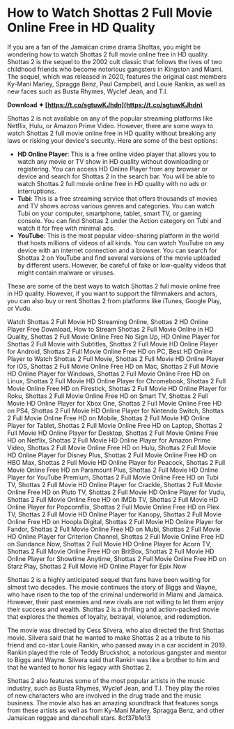 # How to Watch Shottas 2 Full Movie Online Free in HD Quality
 
If you are a fan of the Jamaican crime drama Shottas, you might be wondering how to watch Shottas 2 full movie online free in HD quality. Shottas 2 is the sequel to the 2002 cult classic that follows the lives of two childhood friends who become notorious gangsters in Kingston and Miami. The sequel, which was released in 2020, features the original cast members Ky-Mani Marley, Spragga Benz, Paul Campbell, and Louie Rankin, as well as new faces such as Busta Rhymes, Wyclef Jean, and T.I.
 
**Download ✦ [https://t.co/sgtuwKJhdn](https://t.co/sgtuwKJhdn)**


 
Shottas 2 is not available on any of the popular streaming platforms like Netflix, Hulu, or Amazon Prime Video. However, there are some ways to watch Shottas 2 full movie online free in HD quality without breaking any laws or risking your device's security. Here are some of the best options:
 
- **HD Online Player**: This is a free online video player that allows you to watch any movie or TV show in HD quality without downloading or registering. You can access HD Online Player from any browser or device and search for Shottas 2 in the search bar. You will be able to watch Shottas 2 full movie online free in HD quality with no ads or interruptions.
- **Tubi**: This is a free streaming service that offers thousands of movies and TV shows across various genres and categories. You can watch Tubi on your computer, smartphone, tablet, smart TV, or gaming console. You can find Shottas 2 under the Action category on Tubi and watch it for free with minimal ads.
- **YouTube**: This is the most popular video-sharing platform in the world that hosts millions of videos of all kinds. You can watch YouTube on any device with an internet connection and a browser. You can search for Shottas 2 on YouTube and find several versions of the movie uploaded by different users. However, be careful of fake or low-quality videos that might contain malware or viruses.

These are some of the best ways to watch Shottas 2 full movie online free in HD quality. However, if you want to support the filmmakers and actors, you can also buy or rent Shottas 2 from platforms like iTunes, Google Play, or Vudu.
 
Watch Shottas 2 Full Movie HD Streaming Online,  Shottas 2 HD Online Player Free Download,  How to Stream Shottas 2 Full Movie Online in HD Quality,  Shottas 2 Full Movie Online Free No Sign Up,  HD Online Player for Shottas 2 Full Movie with Subtitles,  Shottas 2 Full Movie HD Online Player for Android,  Shottas 2 Full Movie Online Free HD on PC,  Best HD Online Player to Watch Shottas 2 Full Movie,  Shottas 2 Full Movie HD Online Player for iOS,  Shottas 2 Full Movie Online Free HD on Mac,  Shottas 2 Full Movie HD Online Player for Windows,  Shottas 2 Full Movie Online Free HD on Linux,  Shottas 2 Full Movie HD Online Player for Chromebook,  Shottas 2 Full Movie Online Free HD on Firestick,  Shottas 2 Full Movie HD Online Player for Roku,  Shottas 2 Full Movie Online Free HD on Smart TV,  Shottas 2 Full Movie HD Online Player for Xbox One,  Shottas 2 Full Movie Online Free HD on PS4,  Shottas 2 Full Movie HD Online Player for Nintendo Switch,  Shottas 2 Full Movie Online Free HD on Mobile,  Shottas 2 Full Movie HD Online Player for Tablet,  Shottas 2 Full Movie Online Free HD on Laptop,  Shottas 2 Full Movie HD Online Player for Desktop,  Shottas 2 Full Movie Online Free HD on Netflix,  Shottas 2 Full Movie HD Online Player for Amazon Prime Video,  Shottas 2 Full Movie Online Free HD on Hulu,  Shottas 2 Full Movie HD Online Player for Disney Plus,  Shottas 2 Full Movie Online Free HD on HBO Max,  Shottas 2 Full Movie HD Online Player for Peacock,  Shottas 2 Full Movie Online Free HD on Paramount Plus,  Shottas 2 Full Movie HD Online Player for YouTube Premium,  Shottas 2 Full Movie Online Free HD on Tubi TV,  Shottas 2 Full Movie HD Online Player for Crackle,  Shottas 2 Full Movie Online Free HD on Pluto TV,  Shottas 2 Full Movie HD Online Player for Vudu,  Shottas 2 Full Movie Online Free HD on IMDb TV,  Shottas 2 Full Movie HD Online Player for Popcornflix,  Shottas 2 Full Movie Online Free HD on Plex TV,  Shottas 2 Full Movie HD Online Player for Kanopy,  Shottas 2 Full Movie Online Free HD on Hoopla Digital,  Shottas 2 Full Movie HD Online Player for Fandor,  Shottas 2 Full Movie Online Free HD on Mubi,  Shottas 2 Full Movie HD Online Player for Criterion Channel,  Shottas 2 Full Movie Online Free HD on Sundance Now,  Shottas 2 Full Movie HD Online Player for Acorn TV,  Shottas 2 Full Movie Online Free HD on BritBox,  Shottas 2 Full Movie HD Online Player for Showtime Anytime,  Shottas 2 Full Movie Online Free HD on Starz Play,  Shottas 2 Full Movie HD Online Player for Epix Now
  
Shottas 2 is a highly anticipated sequel that fans have been waiting for almost two decades. The movie continues the story of Biggs and Wayne, who have risen to the top of the criminal underworld in Miami and Jamaica. However, their past enemies and new rivals are not willing to let them enjoy their success and wealth. Shottas 2 is a thrilling and action-packed movie that explores the themes of loyalty, betrayal, violence, and redemption.
 
The movie was directed by Cess Silvera, who also directed the first Shottas movie. Silvera said that he wanted to make Shottas 2 as a tribute to his friend and co-star Louie Rankin, who passed away in a car accident in 2019. Rankin played the role of Teddy Bruckshot, a notorious gangster and mentor to Biggs and Wayne. Silvera said that Rankin was like a brother to him and that he wanted to honor his legacy with Shottas 2.
 
Shottas 2 also features some of the most popular artists in the music industry, such as Busta Rhymes, Wyclef Jean, and T.I. They play the roles of new characters who are involved in the drug trade and the music business. The movie also has an amazing soundtrack that features songs from these artists as well as from Ky-Mani Marley, Spragga Benz, and other Jamaican reggae and dancehall stars.
 8cf37b1e13
 

